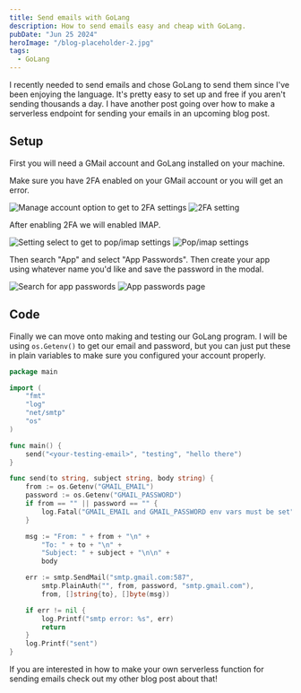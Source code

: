 ```yaml
---
title: Send emails with GoLang
description: How to send emails easy and cheap with GoLang.
pubDate: "Jun 25 2024"
heroImage: "/blog-placeholder-2.jpg"
tags:
  - GoLang
---
```


I recently needed to send emails and chose GoLang to send them since I've been enjoying the language. It's pretty easy to set up and free if you aren't sending thousands a day. I have another post going over how to make a serverless endpoint for sending your emails in an upcoming blog post.

## Setup

First you will need a GMail account and GoLang installed on your machine.

Make sure you have 2FA enabled on your GMail account or you will get an error.

![Manage account option to get to 2FA settings](/send-emails-with-golang/manage-account-2fa.png "Manage account option to get to 2FA settings")
![2FA setting](/send-emails-with-golang/2fa.png "2FA setting")

After enabling 2FA we will enabled IMAP.

![Setting select to get to pop/imap settings](/send-emails-with-golang/setting-to-pop-imap.png "Setting select to get to pop/imap settings")
![Pop/imap settings](/send-emails-with-golang/pop-imap.png "Pop/imap settings")

Then search "App" and select "App Passwords". Then create your app using whatever name you'd like and save the password in the modal.

![Search for app passwords](/send-emails-with-golang/search-app-passwords.png "Search for app passwords")
![App passwords page](/send-emails-with-golang/app-password.png "App passwords page")

## Code

Finally we can move onto making and testing our GoLang program. I will be using `os.Getenv()` to get our email and password, but you can just put these in plain variables to make sure you configured your account properly.

```go
package main

import (
	"fmt"
	"log"
	"net/smtp"
	"os"
)

func main() {
	send("<your-testing-email>", "testing", "hello there")
}

func send(to string, subject string, body string) {
	from := os.Getenv("GMAIL_EMAIL")
	password := os.Getenv("GMAIL_PASSWORD")
	if from == "" || password == "" {
		log.Fatal("GMAIL_EMAIL and GMAIL_PASSWORD env vars must be set")
	}

	msg := "From: " + from + "\n" +
		"To: " + to + "\n" +
		"Subject: " + subject + "\n\n" +
		body

	err := smtp.SendMail("smtp.gmail.com:587",
		smtp.PlainAuth("", from, password, "smtp.gmail.com"),
		from, []string{to}, []byte(msg))

	if err != nil {
		log.Printf("smtp error: %s", err)
		return
	}
	log.Printf("sent")
}

```

If you are interested in how to make your own serverless function for sending emails check out my other blog post about that!
